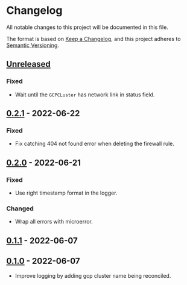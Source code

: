 # Changelog

All notable changes to this project will be documented in this file.

The format is based on [Keep a Changelog](https://keepachangelog.com/en/1.0.0/),
and this project adheres to [Semantic Versioning](https://semver.org/spec/v2.0.0.html).

## [Unreleased]

### Fixed

- Wait until the `GCPCLuster` has network link in status field.

## [0.2.1] - 2022-06-22

### Fixed

- Fix catching 404 not found error when deleting the firewall rule.

## [0.2.0] - 2022-06-21

### Fixed

- Use right timestamp format in the logger.

### Changed

- Wrap all errors with microerror.

## [0.1.1] - 2022-06-07

## [0.1.0] - 2022-06-07

- Improve logging by adding gcp cluster name being reconciled.

[Unreleased]: https://github.com/giantswarm/capg-firewall-rule-operator/compare/v0.2.1...HEAD
[0.2.1]: https://github.com/giantswarm/capg-firewall-rule-operator/compare/v0.2.0...v0.2.1
[0.2.0]: https://github.com/giantswarm/capg-firewall-rule-operator/compare/v0.1.1...v0.2.0
[0.1.1]: https://github.com/giantswarm/capg-firewall-rule-operator/compare/v0.1.0...v0.1.1
[0.1.0]: https://github.com/giantswarm/capg-firewall-rule-operator/releases/tag/v0.1.0
